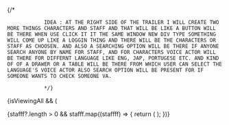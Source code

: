 {/* 
                
                IDEA : AT THE RIGHT SIDE OF THE TRAILER I WILL CREATE TWO MORE THINGS CHARACTERS AND STAFF AND THAT WILL BE LIKE A BUTTON WILL BE THERE WHEN USE CLICK IT IT THE SAME WINDOW NEW DIV TYPE SOMETHING WILL COME UP LIKE A LOGGIN THING AND THERE WILL BE THE CHARACTERS OR STAFF AS CHOOSEN. AND ALSO A SEARCHING OPTION WILL BE THERE IF ANYONE SEARCH ANYONE BY NAME FOR STAFF, AND FOR CHARACTERS VOICE ACTOR WILL BE THERE FOR DIFFERNT LANGUAGE LIKE ENG, JAP, PORTUGESE ETC. AND KIND OF OF A DRAWER OR A TABLE WILL BE THERE FROM WHICH USER CAN SELECT THE LANGUAGE'S VOICE ACTOR ALSO SEARCH OPTION WILL BE PRESENT FOR IF SOMEONE WANTS TO CHECK SOMEONE VA. 
                
                */}


{isViewingAll && (
          <div className="fixed bg-white/30 top-[50%] left-[50%] transform -translate-x-1/2 -translate-y-1/2 w-screen h-screen overflow-hidden">
            <div className="grid grid-cols-2 md:grid-cols-3 place-items-start gap-x-16 gap-y-6">
              {stafff?.length > 0 &&
                stafff.map((staffff) => {
                  return (
                    <Fetchstaff
                      url={staffff.person?.url}
                      image_url={staffff?.person?.images?.jpg.image_url}
                      positions={staffff.positions}
                      name={staffff.person?.name}
                    />
                  );
                })}
            </div>
          </div>